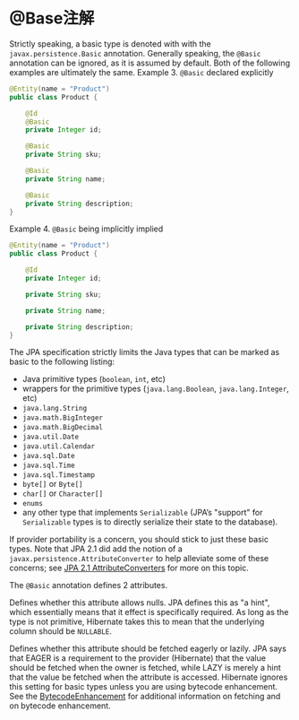 # @Base注解

Strictly speaking, a basic type is denoted with with the `javax.persistence.Basic` annotation.
Generally speaking, the `@Basic` annotation can be ignored, as it is assumed by default.
Both of the following examples are ultimately the same.
Example 3. `@Basic` declared explicitly
```java
@Entity(name = "Product")
public class Product {

    @Id
    @Basic
    private Integer id;

    @Basic
    private String sku;

    @Basic
    private String name;

    @Basic
    private String description;
}
```

Example 4. `@Basic` being implicitly implied
```java
@Entity(name = "Product")
public class Product {

    @Id
    private Integer id;

    private String sku;

    private String name;

    private String description;
}
```
The JPA specification strictly limits the Java types that can be marked as basic to the following listing:


* Java primitive types (`boolean`, `int`, etc)
* wrappers for the primitive types (`java.lang.Boolean`, `java.lang.Integer`, etc)
* `java.lang.String`
* `java.math.BigInteger`
* `java.math.BigDecimal`
* `java.util.Date`
* `java.util.Calendar`
* `java.sql.Date`
* `java.sql.Time`
* `java.sql.Timestamp`
* `byte[]` or `Byte[]`
* `char[]` or `Character[]`
* `enums`
* any other type that implements `Serializable` (JPA&#8217;s "support" for `Serializable` types is to directly serialize their state to the database).


If provider portability is a concern, you should stick to just these basic types.
Note that JPA 2.1 did add the notion of a `javax.persistence.AttributeConverter` to help alleviate some of these concerns; see [JPA 2.1 AttributeConverters](#basic-jpa-convert) for more on this topic.


The `@Basic` annotation defines 2 attributes.


Defines whether this attribute allows nulls.
JPA defines this as "a hint", which essentially means that it effect is specifically required.
As long as the type is not primitive, Hibernate takes this to mean that the underlying column should be `NULLABLE`.

Defines whether this attribute should be fetched eagerly or lazily.
JPA says that EAGER is a requirement to the provider (Hibernate) that the value should be fetched when the owner is fetched, while LAZY is merely a hint that the value be fetched when the attribute is accessed.
Hibernate ignores this setting for basic types unless you are using bytecode enhancement.
See the [BytecodeEnhancement](#BytecodeEnhancement) for additional information on fetching and on bytecode enhancement.

